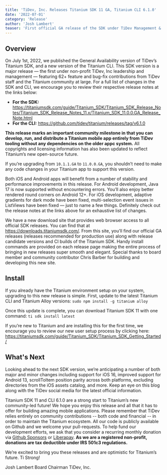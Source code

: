 ```yaml
---
title: 'TiDev, Inc. Releases Titanium SDK 11 GA, Titanium CLI 6.1.0'
date: '2022-07-01'
category: 'Release'
author: 'Josh Lambert'
teaser: 'First official GA release of the SDK under TiDev Management & Control.'
---
```


## Overview

On July 1st, 2022, we published the General Availability version of TiDev’s Titanium SDK, and a new version of the Titanium CLI. This SDK version is a major release — the first under non-profit TiDev, Inc leadership and management — featuring 62+ feature and bug-fix contributions from TiDev staff and the Titanium community at large. For a full list of changes in the SDK and CLI, we encourage you to review their respective release notes at the links below:

- **For the SDK:** https://titaniumsdk.com/guide/Titanium_SDK/Titanium_SDK_Release_Notes/Titanium_SDK_Release_Notes_11.x/Titanium_SDK_11.0.0.GA_Release_Note.html
- **For the CLI:** https://github.com/tidev/titanium/releases/tag/v6.1.0

**This release marks an important community milestone in that you can develop, run, and distribute a Titanium mobile app entirely from TiDev tooling without any dependencies on the older appc system.** All copyrights and licensing information has also been updated to reflect Titanium’s new open-source future.

If you’re upgrading from `10.1.1.GA` to `11.0.0.GA`, you shouldn’t need to make any code changes in your Titanium app to support this version.

Both iOS and Android apps will benefit from a number of stability and performance improvements in this release. For Android development, Java 17 is now supported without encountering errors. You’ll also enjoy better rendered round corners on Android 12+. For iOS development, adaptive gradients for dark mode have been fixed, multi-selection event issues in ListViews have been fixed — just to name a few things. Definitely check out the release notes at the links above for an exhaustive list of changes.

We have a new download site that provides web browser access to all official SDK releases. You can find that at https://downloads.titaniumsdk.com/. From this site, you’ll find our official GA releases (releases recommended for production use) along with release candidate versions and CI builds of the Titanium SDK. Handy install commands are provided on each release page making the entire process of bringing in new releases super smooth and elegant. Special thanks to board member and community contributor Chris Barber for building and developing this new site.

## Install

If you already have the Titanium environment setup on your system, upgrading to this new release is simple. First, update to the latest Titanium CLI and Titanium Alloy versions:
`sudo npm install -g titanium alloy`

Once this update is complete, you can download Titanium SDK 11 with one command:
`ti sdk install latest`

If you’re new to Titanium and are installing this for the first time, we encourage you to review our new user setup process by clicking here: https://titaniumsdk.com/guide/Titanium_SDK/Titanium_SDK_Getting_Started/

## What's Next

Looking ahead to the next SDK version, we’re anticipating a number of both major and minor changes including support for iOS 16, improved support for Android 13, scrollToItem position parity across both platforms, excluding directories from the iOS assets catalog, and more. Keep an eye on this blog along with the TiDev social media for the latest official information.

Titanium SDK 11 and CLI 6.1.0 are a strong start to Titanium’s new community-led future! We hope you enjoy this release and all that it has to offer for building amazing mobile applications. Please remember that TiDev relies entirely on community contributions -- both code and financial -- in order to maintain the Titanium ecosystem. All our code is publicly available on Github and we welcome your pull-requests. To help fund our development efforts, we ask that you consider a recurring monthly donation via [Github Sponsors](https://github.com/sponsors/tidev) or [Liberapay](https://liberapay.com/tidev/). **As we are a registered non-profit, donations are tax deductible under IRS 501c3 regulations.**

We’re excited to bring you these releases and are optimistic for Titanium’s future. Ti Strong!

Josh Lambert
Board Chairman
TiDev, Inc.

